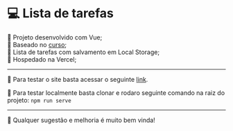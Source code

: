 # 💻 Lista de tarefas

🔴 Projeto desenvolvido com Vue;<br>
🔴 Baseado no [curso](https://www.udemy.com/course/vue-js-completo/);<br>
🔴 Lista de tarefas com salvamento em Local Storage;<br>
🔴 Hospedado na Vercel;

---

🧪 Para testar o site basta acessar o seguinte [link](https://todo-with-vue.vercel.app).

🧬 Para testar localmente basta clonar e rodaro seguinte comando na raiz do projeto:
`npm run serve`

---

🙏 Qualquer sugestão e melhoria é muito bem vinda!